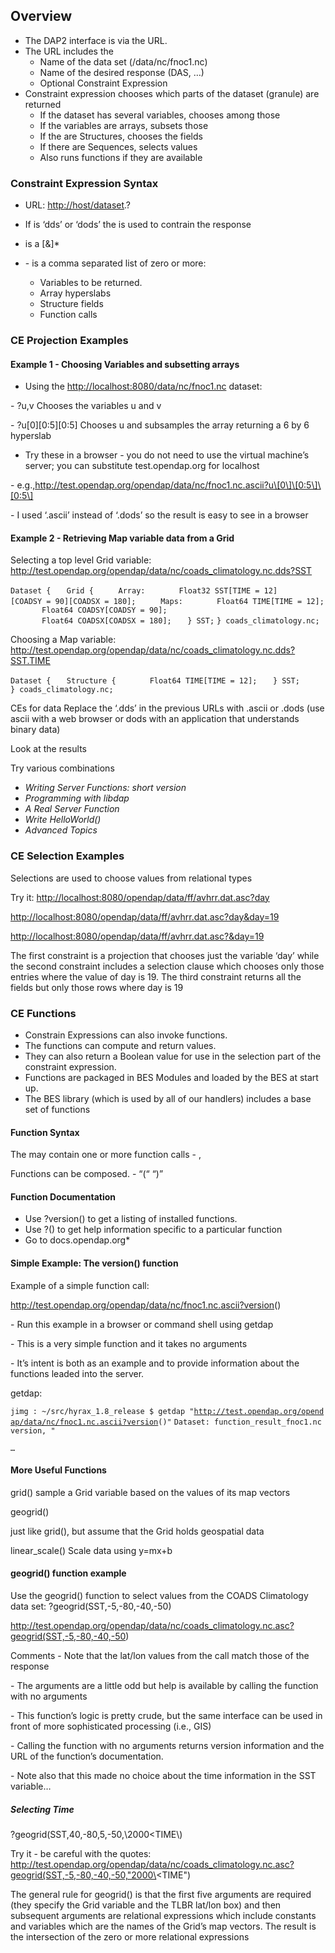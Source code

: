 ## Overview

- The DAP2 interface is via the URL.
- The URL includes the
  - Name of the data set (/data/nc/fnoc1.nc)
  - Name of the desired response (DAS, …)
  - Optional Constraint Expression
- Constraint expression chooses which parts of the dataset (granule) are
  returned
  - If the dataset has several variables, chooses among those
  - If the variables are arrays, subsets those
  - If the are Structures, chooses the fields
  - If there are Sequences, selects values
  - Also runs functions if they are available

### Constraint Expression Syntax

- URL: <http://host/dataset>.<ext>?<ce>
- If <ext> is ‘dds’ or ‘dods’ the <ce> is used to contrain the response
- <ce> is a <projection>\[&<selection>\]\*
- <projection>

  \- is a comma separated list of zero or more:

  - Variables to be returned.
  - Array hyperslabs
  - Structure fields
  - Function calls

### CE Projection Examples

#### Example 1 - Choosing Variables and subsetting arrays

- Using the <http://localhost:8080/data/nc/fnoc1.nc> dataset:


\- ?u,v Chooses the variables u and v

\- ?u\[0\]\[0:5\]\[0:5\] Chooses u and subsamples the array returning a
6 by 6 hyperslab

- Try these in a browser - you do not need to use the virtual machine’s
  server; you can substitute test.opendap.org for localhost


\-
e.g.,http://test.opendap.org/opendap/data/nc/fnoc1.nc.ascii?u\[0\]\[0:5\]\[0:5\]

\- I used ‘.ascii’ instead of ‘.dods’ so the result is easy to see in a
browser

#### Example 2 - Retrieving Map variable data from a Grid

Selecting a top level Grid variable:
<http://test.opendap.org/opendap/data/nc/coads_climatology.nc.dds?SST>

`Dataset {`
`   Grid {`
`     Array:`
`       Float32 SST[TIME = 12][COADSY = 90][COADSX = 180];`
`     Maps:`
`       Float64 TIME[TIME = 12];`
`       Float64 COADSY[COADSY = 90];`
`       Float64 COADSX[COADSX = 180];`
`   } SST;`
`} coads_climatology.nc;`

Choosing a Map variable:
<http://test.opendap.org/opendap/data/nc/coads_climatology.nc.dds?SST.TIME>

`Dataset {`
`   Structure {`
`       Float64 TIME[TIME = 12];`
`   } SST;`
`} coads_climatology.nc;`

CEs for data
Replace the ‘.dds’ in the previous URLs with .ascii or .dods (use ascii
with a web browser or dods with an application that understands binary
data)

Look at the results

Try various combinations

- *Writing Server Functions: short version*
- *Programming with libdap*
- *A Real Server Function*
- *Write HelloWorld()*
- *Advanced Topics*

### CE Selection Examples

Selections are used to choose values from relational types

Try it:
<http://localhost:8080/opendap/data/ff/avhrr.dat.asc?day>

<http://localhost:8080/opendap/data/ff/avhrr.dat.asc?day&day=19>

<http://localhost:8080/opendap/data/ff/avhrr.dat.asc?&day=19>

The first constraint is a projection that chooses just the variable
‘day’ while the second constraint includes a selection clause which
chooses only those entries where the value of day is 19. The third
constraint returns all the fields but only those rows where day is 19

### CE Functions

- Constrain Expressions can also invoke functions.
- The functions can compute and return values.
- They can also return a Boolean value for use in the selection part of
  the constraint expression.
- Functions are packaged in BES Modules and loaded by the BES at start
  up.
- The BES library (which is used by all of our handlers) includes a base
  set of functions

#### Function Syntax

The <ce> may contain one or more function calls
\- <function call>,<function call>

<!-- -->

Functions can be composed.
\- <function> “(“ <zero or more args> “)”

#### Function Documentation

- Use ?version() to get a listing of installed functions.
- Use ?<function>() to get help information specific to a particular
  function
- Go to docs.opendap.org\*

#### Simple Example: The version() function

Example of a simple function call:


<http://test.opendap.org/opendap/data/nc/fnoc1.nc.ascii?version>()

\- Run this example in a browser or command shell using getdap

\- This is a very simple function and it takes no arguments

\- It’s intent is both as an example and to provide information about
the functions leaded into the server.

getdap:

`jimg : ~/src/hyrax_1.8_release $ getdap "`[`http://test.opendap.org/opendap/data/nc/fnoc1.nc.ascii?version`](http://test.opendap.org/opendap/data/nc/fnoc1.nc.ascii?version)`()"`
`Dataset: function_result_fnoc1.nc`
`version, "`

<?xml version=\"1.0\" encoding=\"UTF-8\"?>

`…`

#### More Useful Functions

grid()
sample a Grid variable based on the values of its map vectors

geogrid()

just like grid(), but assume that the Grid holds geospatial data

linear_scale()
Scale data using y=mx+b

#### geogrid() function example

Use the geogrid() function to select values from the COADS Climatology
data set: ?geogrid(SST,-5,-80,-40,-50)

<http://test.opendap.org/opendap/data/nc/coads_climatology.nc.asc?geogrid(SST,-5,-80,-40,-50>)

Comments
\- Note that the lat/lon values from the call match those of the
response

\- The arguments are a little odd but help is available by calling the
function with no arguments

\- This function’s logic is pretty crude, but the same interface can be
used in front of more sophisticated processing (i.e., GIS)

\- Calling the function with no arguments returns version information
and the URL of the function’s documentation.

\- Note also that this made no choice about the time information in the
SST variable…

##### Selecting Time


?geogrid(SST,40,-80,5,-50,\\2000\<TIME\\)

<!-- -->

Try it - be careful with the quotes:
http://test.opendap.org/opendap/data/nc/coads_climatology.nc.asc?geogrid(SST,-5,-80,-40,-50,"2000\<TIME")

The general rule for geogrid() is that the first five arguments are
required (they specify the Grid variable and the TLBR lat/lon box) and
then subsequent arguments are relational expressions which include
constants and variables which are the names of the Grid’s map vectors.
The result is the intersection of the zero or more relational
expressions